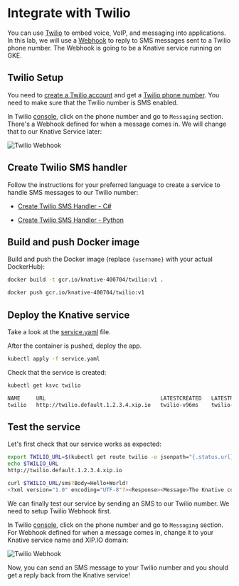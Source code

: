 # Integrate with Twilio

You can use [Twilio](https://www.twilio.com/) to embed voice, VoIP, and messaging into applications. In this lab, we will use a [Webhook](https://www.twilio.com/docs/glossary/what-is-a-webhook) to reply to SMS messages sent to a Twilio phone number. The Webhook is going to be a Knative service running on GKE.

## Twilio Setup

You need to [create a Twilio account](https://www.twilio.com/try-twilio) and get a [Twilio phone number](https://www.twilio.com/docs/usage/tutorials/how-to-use-your-free-trial-account#get-your-first-twilio-phone-number). You need to make sure that the Twilio number is SMS enabled.

In Twilio [console](https://www.twilio.com/console), click on the phone number and go to `Messaging` section. There's a Webhook defined for when a message comes in. We will change that to our Knative Service later:

![Twilio Webhook](./images/twilio-webhook.png)

## Create Twilio SMS handler

Follow the instructions for your preferred language to create a service to handle SMS messages to our Twilio number:

* [Create Twilio SMS Handler - C#](twiliointegration-csharp.md)

* [Create Twilio SMS Handler - Python](twiliointegration-python.md)

## Build and push Docker image

Build and push the Docker image (replace `{username}` with your actual DockerHub):

```bash
docker build -t gcr.io/knative-400704/twilio:v1 .

docker push gcr.io/knative-400704/twilio:v1
```

## Deploy the Knative service

Take a look at the [service.yaml](../serving/twilio/service.yaml) file.

After the container is pushed, deploy the app.

```bash
kubectl apply -f service.yaml
```

Check that the service is created:

```bash
kubectl get ksvc twilio

NAME     URL                                    LATESTCREATED   LATESTREADY    READY   REASON
twilio   http://twilio.default.1.2.3.4.xip.io   twilio-v96ms    twilio-v96ms   True
```

## Test the service

Let's first check that our service works as expected:

```bash
export TWILIO_URL=$(kubectl get route twilio -o jsonpath="{.status.url}")
echo $TWILIO_URL
http://twilio.default.1.2.3.4.xip.io

curl $TWILIO_URL/sms?Body=Hello+World!
<?xml version="1.0" encoding="UTF-8"?><Response><Message>The Knative copy cat says: Hello World!</Message></Response>
```

We can finally test our service by sending an SMS to our Twilio number. We need to setup Twilio Webhook first.

In Twilio [console](https://www.twilio.com/console), click on the phone number and go to `Messaging` section. For Webhook defined for when a message comes in, change it to your Knative service name and XIP.IO domain:

![Twilio Webhook](./images/twilio-webhook-custom.png)

Now, you can send an SMS message to your Twilio number and you should get a reply back from the Knative service!
